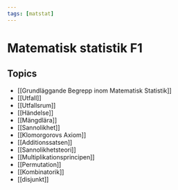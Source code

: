 ```yaml
---
tags: [matstat]
---
```

# Matematisk statistik F1

## Topics
- [[Grundläggande Begrepp inom Matematisk Statistik]]
- [[Utfall]]
- [[Utfallsrum]]
- [[Händelse]]
- [[Mängdlära]]
- [[Sannolikhet]]
- [[Klomorgorovs Axiom]]
- [[Additionssatsen]]
- [[Sannolikhetsteori]]
- [[Multiplikationsprincipen]]
- [[Permutation]]
- [[Kombinatorik]]
- [[disjunkt]]